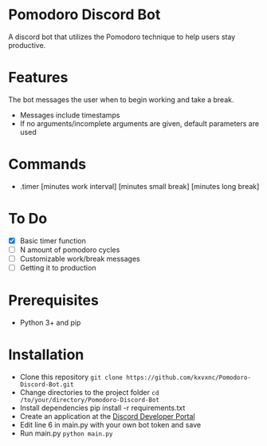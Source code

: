 # Pomodoro Discord Bot
A discord bot that utilizes the Pomodoro technique to help users stay productive.

# Features
The bot messages the user when to begin working and take a break.
- Messages include timestamps
- If no arguments/incomplete arguments are given, default parameters are used

# Commands
- .timer [minutes work interval] [minutes small break] [minutes long break]

# To Do
- [x] Basic timer function
- [ ] N amount of pomodoro cycles
- [ ] Customizable work/break messages
- [ ] Getting it to production

# Prerequisites
- Python 3+ and pip

# Installation
- Clone this repository `git clone https://github.com/kxvxnc/Pomodoro-Discord-Bot.git`
- Change directories to the project folder `cd /to/your/directory/Pomodoro-Discord-Bot`
- Install dependencies pip install -r requirements.txt
- Create an application at the [Discord Developer Portal](https://discord.com/developers/applications)
- Edit line 6 in main.py with your own bot token and save
- Run main.py `python main.py`